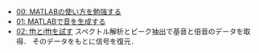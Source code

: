 - [00: MATLABの使い方を勉強する](/6314089/00/README.md)
- [01: MATLABで音を生成する](/6314089/01/README.md)
- [02: fftとifftを試す](/6314089/02/README.md)
  スペクトル解析とピーク抽出で基音と倍音のデータを取得．
  そのデータをもとに信号を復元．
